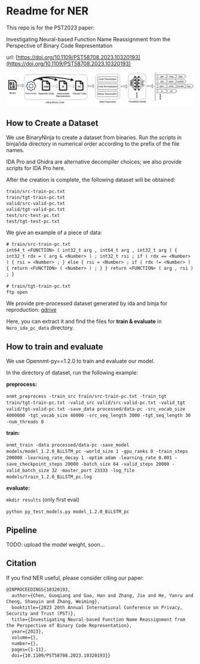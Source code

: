 # Readme for NER

This repo is for the PST2023 paper:

Investigating Neural-based Function Name Reassignment from the Perspective of Binary Code Representation

url: [https://doi.org/10.1109/PST58708.2023.10320193](https://doi.org/10.1109/PST58708.2023.10320193)

![img](img/workflow.png)


## How to Create a Dataset

We use BinaryNinja to create a dataset from binaries. Run the scripts in binja/ida directory in numerical order according to the prefix of the file names. 

IDA Pro and Ghidra are alternative decompiler choices; we also provide scripts for IDA Pro here. 

After the creation is complete, the following dataset will be obtained: 

```
train/src-train-pc.txt
train/tgt-train-pc.txt
valid/src-valid-pc.txt
valid/tgt-valid-pc.txt
test/src-test-pc.txt
test/tgt-test-pc.txt
```

We give an example of a piece of data:

```
# train/src-train-pc.txt
int64_t <FUNCTION> ( int32_t arg , int64_t arg , int32_t arg ) { int32_t rdx = ( arg & <Number> ) ; int32_t rsi ; if ( rdx == <Number> ) { rsi = <Number> ; } else { rsi = <Number> ; if ( rdx != <Number> ) { return <FUNCTION> ( <Number> ) ; } } return <FUNCTION> ( arg , rsi ) ; }

# train/tgt-train-pc.txt
ftp open
```

We provide pre-processed dataset generated by ida and binja for reproduction: [gdrive](https://drive.google.com/file/d/1hxQ4wXnF6HNbvkljjiNYoy74f6tkE0TZ/view?usp=sharing)

Here, you can extract it and find the files for **train & evaluate** in `Nero_ida_pc_data` directory.

## How to train and evaluate

We use Opennmt-py==1.2.0 to train and evaluate our model.

In the directory of dataset, run the following example:

**preprocess:**

`onmt_preprocess -train_src train/src-train-pc.txt -train_tgt train/tgt-train-pc.txt -valid_src valid/src-valid-pc.txt -valid_tgt valid/tgt-valid-pc.txt -save_data processed/data-pc -src_vocab_size 4000000 -tgt_vocab_size 40000 -src_seq_length 3000 -tgt_seq_length 30 -num_threads 8`

**train:**

`onmt_train -data processed/data-pc -save_model models/model_1.2.0_BiLSTM_pc -world_size 1 -gpu_ranks 0 -train_steps 200000 -learning_rate_decay 1 -optim adam -learning_rate 0.001 -save_checkpoint_steps 20000 -batch_size 64 -valid_steps 20000 -valid_batch_size 32 -master_port 23333 -log_file models/train_1.2.0_BiLSTM_pc.log`

**evaluate:**

`mkdir results` (only first eval)

`python py_test_models.py model_1.2.0_BiLSTM_pc`

## Pipeline

TODO: upload the model weight, soon...

## Citation

If you find NER useful, please consider citing our paper:

```plaintext
@INPROCEEDINGS{10320193,
  author={Chen, Guoqiang and Gao, Han and Zhang, Jie and He, Yanru and Cheng, Shaoyin and Zhang, Weiming},
  booktitle={2023 20th Annual International Conference on Privacy, Security and Trust (PST)}, 
  title={Investigating Neural-based Function Name Reassignment from the Perspective of Binary Code Representation}, 
  year={2023},
  volume={},
  number={},
  pages={1-11},
  doi={10.1109/PST58708.2023.10320193}}

```
